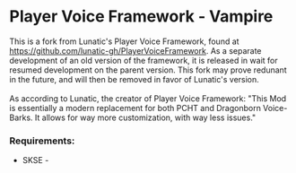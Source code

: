 # Player Voice Framework - Vampire
This is a fork from Lunatic's Player Voice Framework, found at https://github.com/lunatic-gh/PlayerVoiceFramework. 
As a separate development of an old version of the framework, it is released in wait for resumed development on the parent version. This fork may prove redunant in the future, and will then be removed in favor of Lunatic's version.
<br>
<br>
As according to Lunatic, the creator of Player Voice Framework: "This Mod is essentially a modern replacement for both PCHT and Dragonborn Voice-Barks. It allows for way more
customization, with way less issues."

### Requirements:

- SKSE -
